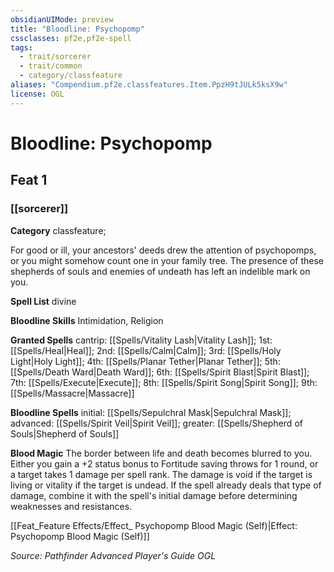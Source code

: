 ```yaml
---
obsidianUIMode: preview
title: "Bloodline: Psychopomp"
cssclasses: pf2e,pf2e-spell
tags:
  - trait/sorcerer
  - trait/common
  - category/classfeature
aliases: "Compendium.pf2e.classfeatures.Item.PpzH9tJULk5ksX9w"
license: OGL
---
```

# Bloodline: Psychopomp
## Feat 1
### [[sorcerer]]

**Category** classfeature; 




For good or ill, your ancestors' deeds drew the attention of psychopomps, or you might somehow count one in your family tree. The presence of these shepherds of souls and enemies of undeath has left an indelible mark on you.

**Spell List** divine

**Bloodline Skills** Intimidation, Religion

**Granted Spells** cantrip: [[Spells/Vitality Lash|Vitality Lash]]; 1st:[[Spells/Heal|Heal]]; 2nd: [[Spells/Calm|Calm]]; 3rd: [[Spells/Holy Light|Holy Light]]; 4th: [[Spells/Planar Tether|Planar Tether]]; 5th: [[Spells/Death Ward|Death Ward]]; 6th: [[Spells/Spirit Blast|Spirit Blast]]; 7th: [[Spells/Execute|Execute]]; 8th: [[Spells/Spirit Song|Spirit Song]]; 9th: [[Spells/Massacre|Massacre]]

**Bloodline Spells** initial: [[Spells/Sepulchral Mask|Sepulchral Mask]]; advanced: [[Spells/Spirit Veil|Spirit Veil]]; greater: [[Spells/Shepherd of Souls|Shepherd of Souls]]

**Blood Magic** The border between life and death becomes blurred to you. Either you gain a +2 status bonus to Fortitude saving throws for 1 round, or a target takes 1 damage per spell rank. The damage is void if the target is living or vitality if the target is undead. If the spell already deals that type of damage, combine it with the spell's initial damage before determining weaknesses and resistances.

[[Feat_Feature Effects/Effect_ Psychopomp Blood Magic (Self)|Effect: Psychopomp Blood Magic (Self)]]

*Source: Pathfinder Advanced Player's Guide*
*OGL*